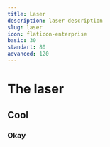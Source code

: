 ```yaml
---
title: Laser
description: laser description
slug: laser
icon: flaticon-enterprise
basic: 30
standart: 80
advanced: 120
---
```


# The laser
## Cool
### Okay
